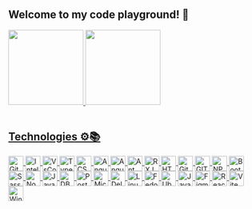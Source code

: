 ## Welcome to my code playground! 🚀
<div>
  <a href="https://github.com/portoGUI">
  <img height="150em" src="https://github-readme-stats.vercel.app/api?username=portoGUI&show_icons=true&icon_color=ffaa00&theme=city_lights&hide_border=true&border_radius=2&include_all_commits=true&count_private=true"/>
  <img height="150em" src="https://github-readme-stats.vercel.app/api/top-langs/?username=portoGUI&theme=city_lights&hide_border=true&border_radius=2&layout=compact&langs_count=7"/>
</div><br>

  ## Technologies ⚙📚

<div style="display: inline_block">
  <img align="center" alt="GitHub" title="GitHub" width="30" src="https://cdn.jsdelivr.net/gh/devicons/devicon@latest/icons/github/github-original.svg" />
  <img align="center" alt="Intellij" title="Intellij" width="30" src="https://cdn.jsdelivr.net/gh/devicons/devicon/icons/intellij/intellij-plain.svg"/>
  <img align="center" alt="VsCode" title="VsCode" width="30" src="https://cdn.jsdelivr.net/gh/devicons/devicon/icons/vscode/vscode-original.svg"/>
  <img align="center" alt="TypeScript" title="TypeScript" width="30" src="https://cdn.jsdelivr.net/gh/devicons/devicon/icons/typescript/typescript-plain.svg"/>
  <img align="center" alt="CSS3" title="CSS3" width="30" src="https://cdn.jsdelivr.net/gh/devicons/devicon/icons/css3/css3-plain.svg"/>
  
  <img align="center" alt="Angular" title="Angular" width="30" src="https://cdn.jsdelivr.net/gh/devicons/devicon/icons/angularjs/angularjs-plain.svg"/>
  <img align="center" alt="Angular Material" title="Angular Material" width="30" src="https://cdn.jsdelivr.net/gh/devicons/devicon@latest/icons/angularmaterial/angularmaterial-original.svg" />
<img align="center" alt="Ant Design" title="Ant Design" width="30" src="https://cdn.jsdelivr.net/gh/devicons/devicon@latest/icons/antdesign/antdesign-original.svg" />       
  <img align="center" alt="RXJS" title="RXJS" width="30" src="https://cdn.jsdelivr.net/gh/devicons/devicon@latest/icons/rxjs/rxjs-original.svg" />        
  <img align="center" alt="HTML5" title="HTML5" width="30" src="https://cdn.jsdelivr.net/gh/devicons/devicon/icons/html5/html5-plain.svg"/>
  <img align="center" alt="GitLab" title="GitLab" width="30" src="https://cdn.jsdelivr.net/gh/devicons/devicon@latest/icons/gitlab/gitlab-original.svg" />  
  <img align="center" alt="GIT" title="GIT" width="30" src="https://cdn.jsdelivr.net/gh/devicons/devicon/icons/git/git-plain.svg"/>
  <img align="center" alt="NPM" title="NPM" width="30" src="https://cdn.jsdelivr.net/gh/devicons/devicon/icons/npm/npm-original-wordmark.svg"/>
  
  <img align="center" alt="Bootstrap" title="Bootstrap" width="30" src="https://cdn.jsdelivr.net/gh/devicons/devicon/icons/bootstrap/bootstrap-plain.svg"/>
  <img align="center" alt="Sass" title="Sass" width="30" src="https://cdn.jsdelivr.net/gh/devicons/devicon/icons/sass/sass-original.svg"/>
  
  <img align="center" alt="Node.js" title="Node.js" width="30" src="https://cdn.jsdelivr.net/gh/devicons/devicon/icons/nodejs/nodejs-plain.svg"/>
  <img align="center" alt="JavaScript" title="JavaScript" width="30" src="https://cdn.jsdelivr.net/gh/devicons/devicon/icons/javascript/javascript-plain.svg"/>
  <img align="center" alt="DBeaver" title="DBeaver" width="30" src="https://cdn.jsdelivr.net/gh/devicons/devicon@latest/icons/dbeaver/dbeaver-original.svg" />
  <img align="center" alt="PostgreSQL" title="PostgreSQL" width="30" src="https://cdn.jsdelivr.net/gh/devicons/devicon@latest/icons/postgresql/postgresql-plain.svg" />
  <img align="center" alt="MicrosoftSQLServer" title="MicrosoftSQLServer" width="30" src="https://cdn.jsdelivr.net/gh/devicons/devicon@latest/icons/microsoftsqlserver/microsoftsqlserver-plain.svg" />
  <img align="center" alt="Delphi" title="Delphi" width="30" src="https://www.svgrepo.com/show/373548/delphi.svg"/>
  <img align="center" alt="Linux" title="Linux" width="30" src="https://cdn.jsdelivr.net/gh/devicons/devicon@latest/icons/linux/linux-original.svg" />
  <img align="center" alt="Fedora" title="Fedora" width="30" src="https://cdn.jsdelivr.net/gh/devicons/devicon@latest/icons/fedora/fedora-plain.svg" />
  <img align="center" alt="Ubuntu" title="Ubuntu" width="30" src="https://cdn.jsdelivr.net/gh/devicons/devicon@latest/icons/ubuntu/ubuntu-original.svg" />
  <img align="center" alt="Java" title="Java" width="30" src="https://cdn.jsdelivr.net/gh/devicons/devicon@latest/icons/java/java-plain-wordmark.svg" />
  <img align="center" alt="Figma" title="Figma" width="30" src="https://cdn.jsdelivr.net/gh/devicons/devicon@latest/icons/figma/figma-original.svg" />  
  <img align="center" alt="React" title="React" width="30" src="https://cdn.jsdelivr.net/gh/devicons/devicon@latest/icons/react/react-original.svg" />
  <img align="center" alt="Vite" title="Vite" width="30" src="https://cdn.jsdelivr.net/gh/devicons/devicon@latest/icons/vitejs/vitejs-original.svg" />
  <img align="center" alt="Windows" title="Windows" width="30" src="https://cdn.jsdelivr.net/gh/devicons/devicon@latest/icons/windows8/windows8-original.svg" />
          
</div>

  ##
